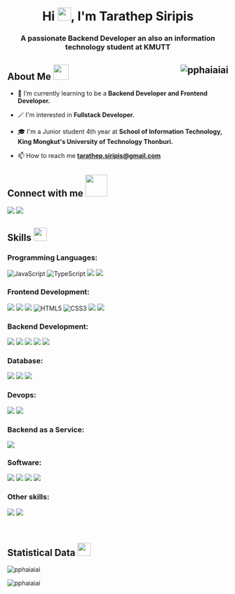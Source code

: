 <h1 align="center">Hi <img src = "https://raw.githubusercontent.com/MartinHeinz/MartinHeinz/master/wave.gif" width = 30px>, I'm Tarathep Siripis</h1>
<h3 align="center">A passionate Backend Developer an also an information technology student at KMUTT</h3>



<h2 align="left">About Me <img src="https://media.giphy.com/media/sbFkocBdSubAc/giphy.gif" width = 35px> 
  <img src="https://komarev.com/ghpvc/?username=pphaiaiai&label=Profile%20views&color=0e75b6&style=flat" alt="pphaiaiai" align="right" /> 
</h2>

- 🌱 I’m currently learning to be a **Backend Developer and Frontend Developer.**

- 🪄 I'm interested in **Fullstack Developer.**

- 🎓 I'm a Junior student 4th year at **School of Information Technology, King Mongkut's University of Technology Thonburi.**

- 📫 How to reach me **tarathep.siripis@gmail.com**

<h2 align="left">Connect with me <img src='https://raw.githubusercontent.com/ShahriarShafin/ShahriarShafin/main/Assets/handshake.gif' width="50"></h2>
<p align="left">
  
  [![](https://img.shields.io/badge/Facebook-1877F2?style=for-the-badge&logo=facebook&logoColor=white)](https://fb.com/phai.tarathep/) [![](https://img.shields.io/badge/LinkedIn-0077B5?style=for-the-badge&logo=linkedin&logoColor=white)](https://www.linkedin.com/in/tarathep-siripis)  

<h2 align="left">Skills <img src = "https://media2.giphy.com/media/QssGEmpkyEOhBCb7e1/giphy.gif?cid=ecf05e47a0n3gi1bfqntqmob8g9aid1oyj2wr3ds3mg700bl&rid=giphy.gif" width = 30></h2>
<p align="left">
<h3 align="left">Programming Languages:</h3>
  
![JavaScript](https://img.shields.io/badge/JavaScript-323330?style=for-the-badge&logo=javascript&logoColor=F7DF1E) ![TypeScript](	https://img.shields.io/badge/TypeScript-007ACC?style=for-the-badge&logo=typescript&logoColor=white) ![](https://img.shields.io/badge/PHP-777BB4?style=for-the-badge&logo=php&logoColor=white) ![](https://img.shields.io/badge/Java-EC2024?style=for-the-badge&logo=java&logoColor=white)

<h3 align="left">Frontend Development:</h3>

![](https://img.shields.io/badge/Vue%20js-35495E?style=for-the-badge&logo=vuedotjs&logoColor=4FC08D) ![](https://img.shields.io/badge/React-20232A?style=for-the-badge&logo=react&logoColor=61DAFB) ![](https://img.shields.io/badge/nuxt%20js-00C58E?style=for-the-badge&logo=nuxtdotjs&logoColor=white) ![HTML5](https://img.shields.io/badge/HTML5-E34F26?style=for-the-badge&logo=html5&logoColor=white) ![CSS3](https://img.shields.io/badge/CSS3-1572B6?style=for-the-badge&logo=css3&logoColor=white)  ![](https://img.shields.io/badge/Bootstrap-563D7C?style=for-the-badge&logo=bootstrap&logoColor=white) ![](https://img.shields.io/badge/Tailwind_CSS-38B2AC?style=for-the-badge&logo=tailwind-css&logoColor=white)

<h3 align="left">Backend Development:</h3>

![](https://img.shields.io/badge/Spring_Boot-F2F4F9?style=for-the-badge&logo=spring-boot) ![](https://img.shields.io/badge/Nginx-009639?style=for-the-badge&logo=nginx&logoColor=white) ![](https://img.shields.io/badge/Node%20js-339933?style=for-the-badge&logo=nodedotjs&logoColor=white) ![](https://img.shields.io/badge/Express%20js-464646?style=for-the-badge&logo=express&logoColor=white) ![](https://img.shields.io/badge/Feathers%20js-000000?style=for-the-badge&logoColor=white)

<h3 align="left">Database:</h3>

![](https://img.shields.io/badge/MySQL-005C84?style=for-the-badge&logo=mysql&logoColor=white) ![](https://img.shields.io/badge/MongoDB-4EA94B?style=for-the-badge&logo=mongodb&logoColor=white) ![](https://img.shields.io/badge/R-276AC0?style=for-the-badge&logo=&logoColor=white)

<h3 align="left">Devops:</h3>

![](https://img.shields.io/badge/Docker-2CA5E0?style=for-the-badge&logo=docker&logoColor=white) ![](https://img.shields.io/badge/Azure_DevOps-0078D7?style=for-the-badge&logo=azure-devops&logoColor=white)

<h3 align="left">Backend as a Service:</h3>

![](https://img.shields.io/badge/firebase-ffca28?style=for-the-badge&logo=firebase&logoColor=black)

<h3 align="left">Software:</h3>

![](https://img.shields.io/badge/Postman-FF6C37?style=for-the-badge&logo=Postman&logoColor=white) ![](https://img.shields.io/badge/Adobe%20Illustrator-FF9A00?style=for-the-badge&logo=adobe%20illustrator&logoColor=white) ![](https://img.shields.io/badge/Adobe%20Photoshop-31A8FF?style=for-the-badge&logo=Adobe%20Photoshop&logoColor=black) ![](https://img.shields.io/badge/Figma-F24E1E?style=for-the-badge&logo=figma&logoColor=white)

<h3 align="left">Other skills: </h3>

![](https://img.shields.io/badge/GIT-E44C30?style=for-the-badge&logo=git&logoColor=white) ![](https://img.shields.io/badge/Linux-FCC624?style=for-the-badge&logo=linux&logoColor=black)

<h2 align="left">Statistical Data <img src="https://media.giphy.com/media/iY8CRBdQXODJSCERIr/giphy.gif" width="30" height="30" style="margin-top:30;"></h2>

<p><img align="center" src="https://github-readme-stats.vercel.app/api/top-langs?username=pphaiaiai&show_icons=true&locale=en&layout=compact&theme=tokyonight" alt="pphaiaiai" 
/></p>

<p><img align="center" src="https://github-readme-stats.vercel.app/api?username=pphaiaiai&show_icons=true&locale=en&theme=tokyonight" alt="pphaiaiai" /></p>
